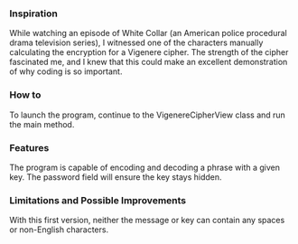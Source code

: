 ### Inspiration

While watching an episode of White Collar (an American police procedural drama television series),
I witnessed one of the characters manually calculating the encryption
for a Vigenere cipher. The strength of the cipher fascinated me, 
and I knew that this could make an excellent demonstration of why 
coding is so important.

### How to
To launch the program, continue to the VigenereCipherView class and 
run the main method.

### Features
The program is capable of encoding and decoding a phrase with
a given key. The password field will ensure the key stays hidden.

### Limitations and Possible Improvements
With this first version, neither the message or key can contain any spaces or non-English characters.

